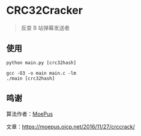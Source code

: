 # CRC32Cracker

> 反查 B 站弹幕发送者

## 使用

```shell
python main.py [crc32hash]

gcc -O3 -o main main.c -lm
./main [crc32hash]
```

## 鸣谢

算法作者：[MoePus](https://github.com/MoePus)

文章：<https://moepus.oicp.net/2016/11/27/crccrack/>
